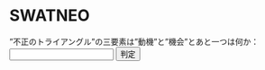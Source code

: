 <!DOCTYPE html>
<html>
<head>
  <title>SWAT NEO</title>
  <script>
    function checkAnswer() {
      var answer = document.getElementById("answer").value;
      
      if (answer === "正当化") {
        document.getElementById("result").textContent = "正解";
      } else {
        document.getElementById("result").textContent = 不正解";
      }
    }
  </script>
</head>
<body>
  <h1>SWATNEO</h1>
  <label for="answer">”不正のトライアングル”の三要素は”動機”と”機会”とあと一つは何か：</label>
  <input type="text" id="answer" />
  <button onclick="checkAnswer()">判定</button>
  <p id="result"></p>
</body>
</html>
